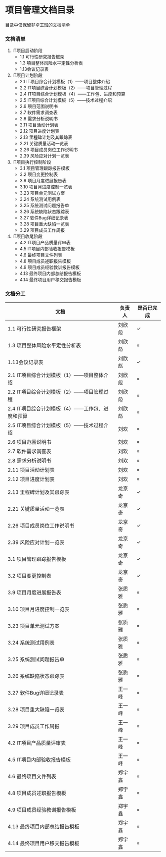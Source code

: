 # 项目管理文档目录
目录中仅保留非卓工班的文档清单

### 文档清单
1. IT项目启动阶段
   - 1.1 可行性研究报告框架
   - 1.3 项目整体风险水平定性分析表
   - 1.13会议记录表
2. IT项目计划阶段
   - 2.1  IT项目综合计划模板（1）——项目整体介绍
   - 2.2  IT项目综合计划模板（2）——项目管理过程
   - 2.4  IT项目综合计划模板（4）——工作包、进度和预算
   - 2.5  IT项目综合计划模板（5）——技术过程介绍
   - 2.6  项目范围说明书
   - 2.7  软件需求调查表
   - 2.8  需求分析说明书
   - 2.11 项目活动计划表
   - 2.12 项目进度计划表
   - 2.13 里程碑计划及其跟踪表
   - 2.21 关键质量活动一览表
   - 2.26 项目成员岗位工作说明书
   - 2.39 风险应对计划一览表
3. IT项目执行控制阶段
   - 3.1 项目管理跟踪报告模板
   - 3.2 项目变更控制表
   - 3.9 项目月度进展报告表
   - 3.10 项目月进度控制一览表
   - 3.23 项目单元测试方案
   - 3.24 系统测试用例表
   - 3.25 系统测试问题报告单
   - 3.26 系统缺陷状态跟踪表
   - 3.27 软件Bug详细记录表
   - 3.28 项目重大缺陷一览表
   - 3.29 项目成员工作周报
4. IT项目收尾阶段
   - 4.2  IT项目产品质量评审表
   - 4.5  IT项目内部验收报告模板
   - 4.6  最终项目文件列表
   - 4.8  项目成员述职报告模板
   - 4.9  项目成员经验教训报告模板
   - 4.13 最终项目内部总结报告模板
   - 4.14 最终项目用户移交报告模板


### 文档分工
| 文档|负责人|是否已完成|
| -- |  --  |    --   |
|1.1 可行性研究报告框架| 刘欣彪 | ✓ |
|1.3 项目整体风险水平定性分析表| 刘欣彪 | × |
|1.13会议记录表| 刘欣彪 | ✓ |
|2.1  IT项目综合计划模板（1）——项目整体介绍| 刘欣彪 | × |
|2.2  IT项目综合计划模板（2）——项目管理过程| 刘欣彪 | × |
|2.4  IT项目综合计划模板（4）——工作包、进度和预算| 刘欣彪 | × |
|2.5  IT项目综合计划模板（5）——技术过程介绍| 刘欢 | × |
|2.6  项目范围说明书| 刘欢 | × |
|2.7  软件需求调查表| 刘欢 | × |
|2.8  需求分析说明书| 刘欢 | × |
|2.11 项目活动计划表| 刘欢 | × |
|2.12 项目进度计划表| 刘欢 | × |
|2.13 里程碑计划及其跟踪表| 龙京奇 | ✓ |
|2.21 关键质量活动一览表| 龙京奇 | ✓ |
|2.26 项目成员岗位工作说明书| 龙京奇 | ✓ |
|2.39 风险应对计划一览表| 龙京奇 | ✓ |
|3.1 项目管理跟踪报告模板| 龙京奇 | ✓ |
|3.2 项目变更控制表| 龙京奇 | ✓ |
|3.9 项目月度进展报告表| 张质雅 | × |
|3.10 项目月进度控制一览表| 张质雅 | × |
|3.23 项目单元测试方案| 张质雅 | × |
|3.24 系统测试用例表| 张质雅 | × |
|3.25 系统测试问题报告单| 张质雅 | × |
|3.26 系统缺陷状态跟踪表| 张质雅 | × |
|3.27 软件Bug详细记录表| 王一峰 | × |
|3.28 项目重大缺陷一览表| 王一峰 | × |
|3.29 项目成员工作周报| 王一峰 | × |
|4.2  IT项目产品质量评审表| 王一峰 | × |
|4.5  IT项目内部验收报告模板| 王一峰 | × |
|4.6  最终项目文件列表| 郑宇鑫 | × |
|4.8  项目成员述职报告模板| 郑宇鑫 | × |
|4.9  项目成员经验教训报告模板| 郑宇鑫 | × |
|4.13 最终项目内部总结报告模板| 郑宇鑫 | × |
|4.14 最终项目用户移交报告模板| 郑宇鑫 | × |
